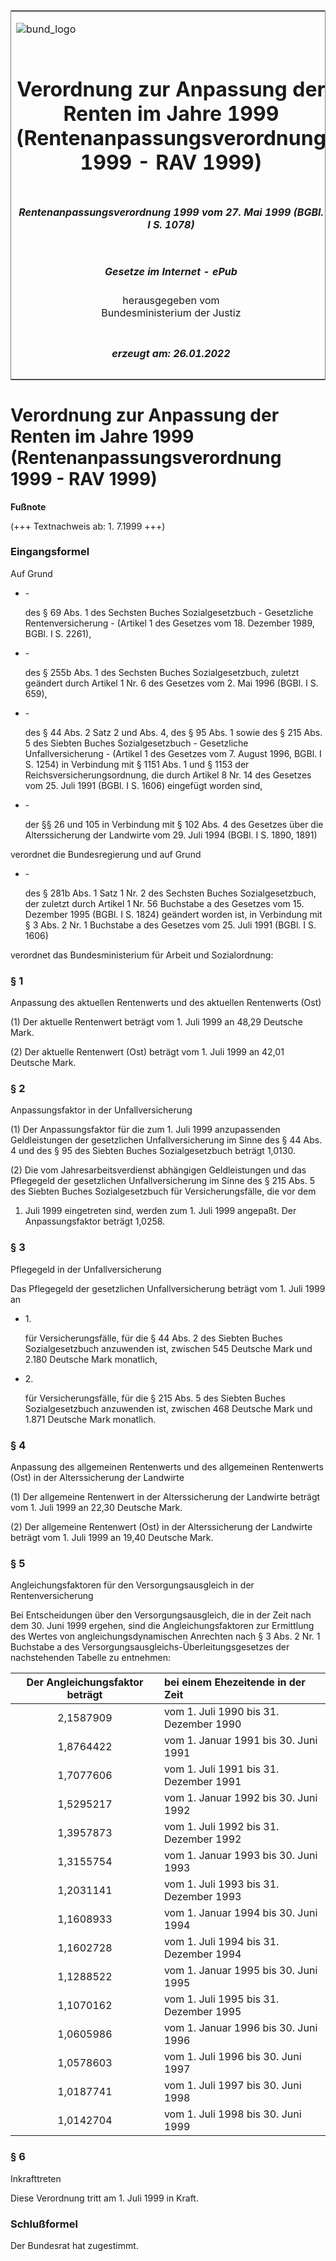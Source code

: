<span id="DECKBLATT.html"></span>

<table border="0" frame="border" width="100%">

<tr valign="top">

<td align="left">

![bund\_logo](BfJ_2021_Web_de_de.gif)

</td>

<td align="right">

 

</td>

</tr>

<tr align="center" valign="middle">

<td colspan="2">

# Verordnung zur Anpassung der Renten im Jahre 1999 (Rentenanpassungsverordnung 1999 - RAV 1999)

</td>

</tr>

<tr align="center" valign="middle">

<td colspan="2">

##### Rentenanpassungsverordnung 1999 vom 27. Mai 1999 (BGBl. I S. 1078)

</td>

</tr>

<tr align="center" valign="middle">

<td colspan="2">

  
  

##### Gesetze im Internet - ePub  
  
herausgegeben vom  
Bundesministerium der Justiz

</td>

</tr>

<tr align="center" valign="bottom">

<td colspan="2">

  
  

##### erzeugt am: 26.01.2022

</td>

</tr>

</table>

<span id="BJNR107800999.html"></span>

# Verordnung zur Anpassung der Renten im Jahre 1999 (Rentenanpassungsverordnung 1999 - RAV 1999)

<div>

  
**Fußnote**

<div class="jnhtml">

<div>

<div class="jurAbsatz">

(+++ Textnachweis ab: 1. 7.1999 +++)

</div>

</div>

</div>

</div>

<span id="BJNR107800999BJNE000100320.html"></span>

### Eingangsformel  

<div>

<div class="jnhtml">

<div>

<div class="jurAbsatz">

Auf Grund

  - \-
    
    <div style="">
    
    des § 69 Abs. 1 des Sechsten Buches Sozialgesetzbuch - Gesetzliche
    Rentenversicherung - (Artikel 1 des Gesetzes vom 18. Dezember 1989,
    BGBl. I S. 2261),
    
    </div>

  - \-
    
    <div style="">
    
    des § 255b Abs. 1 des Sechsten Buches Sozialgesetzbuch, zuletzt
    geändert durch Artikel 1 Nr. 6 des Gesetzes vom 2. Mai 1996 (BGBl.
    I S. 659),
    
    </div>

  - \-
    
    <div style="">
    
    des § 44 Abs. 2 Satz 2 und Abs. 4, des § 95 Abs. 1 sowie des § 215
    Abs. 5 des Siebten Buches Sozialgesetzbuch - Gesetzliche
    Unfallversicherung - (Artikel 1 des Gesetzes vom 7. August 1996,
    BGBl. I S. 1254) in Verbindung mit § 1151 Abs. 1 und § 1153 der
    Reichsversicherungsordnung, die durch Artikel 8 Nr. 14 des Gesetzes
    vom 25. Juli 1991 (BGBl. I S. 1606) eingefügt worden sind,
    
    </div>

  - \-
    
    <div style="">
    
    der §§ 26 und 105 in Verbindung mit § 102 Abs. 4 des Gesetzes über
    die Alterssicherung der Landwirte vom 29. Juli 1994 (BGBl. I S.
    1890, 1891)
    
    </div>

verordnet die Bundesregierung und auf Grund

  - \-
    
    <div style="">
    
    des § 281b Abs. 1 Satz 1 Nr. 2 des Sechsten Buches Sozialgesetzbuch,
    der zuletzt durch Artikel 1 Nr. 56 Buchstabe a des Gesetzes vom 15.
    Dezember 1995 (BGBl. I S. 1824) geändert worden ist, in Verbindung
    mit § 3 Abs. 2 Nr. 1 Buchstabe a des Gesetzes vom 25. Juli 1991
    (BGBl. I S. 1606)
    
    </div>

verordnet das Bundesministerium für Arbeit und Sozialordnung:

</div>

</div>

</div>

</div>

<span id="BJNR107800999BJNE000200320.html"></span>

### § 1  
Anpassung des aktuellen Rentenwerts und des aktuellen Rentenwerts (Ost)

<div>

<div class="jnhtml">

<div>

<div class="jurAbsatz">

(1) Der aktuelle Rentenwert beträgt vom 1. Juli 1999 an 48,29 Deutsche
Mark.

</div>

<div class="jurAbsatz">

(2) Der aktuelle Rentenwert (Ost) beträgt vom 1. Juli 1999 an 42,01
Deutsche Mark.

</div>

</div>

</div>

</div>

<span id="BJNR107800999BJNE000300320.html"></span>

### § 2  
Anpassungsfaktor in der Unfallversicherung

<div>

<div class="jnhtml">

<div>

<div class="jurAbsatz">

(1) Der Anpassungsfaktor für die zum 1. Juli 1999 anzupassenden
Geldleistungen der gesetzlichen Unfallversicherung im Sinne des § 44
Abs. 4 und des § 95 des Siebten Buches Sozialgesetzbuch beträgt 1,0130.

</div>

<div class="jurAbsatz">

(2) Die vom Jahresarbeitsverdienst abhängigen Geldleistungen und das
Pflegegeld der gesetzlichen Unfallversicherung im Sinne des § 215 Abs. 5
des Siebten Buches Sozialgesetzbuch für Versicherungsfälle, die vor dem
1. Juli 1999 eingetreten sind, werden zum 1. Juli 1999 angepaßt. Der
Anpassungsfaktor beträgt 1,0258.

</div>

</div>

</div>

</div>

<span id="BJNR107800999BJNE000400320.html"></span>

### § 3  
Pflegegeld in der Unfallversicherung

<div>

<div class="jnhtml">

<div>

<div class="jurAbsatz">

Das Pflegegeld der gesetzlichen Unfallversicherung beträgt vom 1. Juli
1999 an

  - 1\.
    
    <div style="">
    
    für Versicherungsfälle, für die § 44 Abs. 2 des Siebten Buches
    Sozialgesetzbuch anzuwenden ist, zwischen 545 Deutsche Mark und
    2.180 Deutsche Mark monatlich,
    
    </div>

  - 2\.
    
    <div style="">
    
    für Versicherungsfälle, für die § 215 Abs. 5 des Siebten Buches
    Sozialgesetzbuch anzuwenden ist, zwischen 468 Deutsche Mark und
    1.871 Deutsche Mark monatlich.
    
    </div>

</div>

</div>

</div>

</div>

<span id="BJNR107800999BJNE000500320.html"></span>

### § 4  
Anpassung des allgemeinen Rentenwerts und des allgemeinen Rentenwerts (Ost) in der Alterssicherung der Landwirte

<div>

<div class="jnhtml">

<div>

<div class="jurAbsatz">

(1) Der allgemeine Rentenwert in der Alterssicherung der Landwirte
beträgt vom 1. Juli 1999 an 22,30 Deutsche Mark.

</div>

<div class="jurAbsatz">

(2) Der allgemeine Rentenwert (Ost) in der Alterssicherung der Landwirte
beträgt vom 1. Juli 1999 an 19,40 Deutsche Mark.

</div>

</div>

</div>

</div>

<span id="BJNR107800999BJNE000600320.html"></span>

### § 5  
Angleichungsfaktoren für den Versorgungsausgleich in der Rentenversicherung

<div>

<div class="jnhtml">

<div>

<div class="jurAbsatz">

Bei Entscheidungen über den Versorgungsausgleich, die in der Zeit nach
dem 30. Juni 1999 ergehen, sind die Angleichungsfaktoren zur Ermittlung
des Wertes von angleichungsdynamischen Anrechten nach § 3 Abs. 2 Nr. 1
Buchstabe a des Versorgungsausgleichs-Überleitungsgesetzes der
nachstehenden Tabelle zu entnehmen:  

| Der Angleichungsfaktor beträgt | bei einem Ehezeitende in der Zeit      |
| :----------------------------: | :------------------------------------- |
|           2,1587909            | vom 1. Juli 1990 bis 31. Dezember 1990 |
|           1,8764422            | vom 1. Januar 1991 bis 30. Juni 1991   |
|           1,7077606            | vom 1. Juli 1991 bis 31. Dezember 1991 |
|           1,5295217            | vom 1. Januar 1992 bis 30. Juni 1992   |
|           1,3957873            | vom 1. Juli 1992 bis 31. Dezember 1992 |
|           1,3155754            | vom 1. Januar 1993 bis 30. Juni 1993   |
|           1,2031141            | vom 1. Juli 1993 bis 31. Dezember 1993 |
|           1,1608933            | vom 1. Januar 1994 bis 30. Juni 1994   |
|           1,1602728            | vom 1. Juli 1994 bis 31. Dezember 1994 |
|           1,1288522            | vom 1. Januar 1995 bis 30. Juni 1995   |
|           1,1070162            | vom 1. Juli 1995 bis 31. Dezember 1995 |
|           1,0605986            | vom 1. Januar 1996 bis 30. Juni 1996   |
|           1,0578603            | vom 1. Juli 1996 bis 30. Juni 1997     |
|           1,0187741            | vom 1. Juli 1997 bis 30. Juni 1998     |
|           1,0142704            | vom 1. Juli 1998 bis 30. Juni 1999     |

</div>

</div>

</div>

</div>

<span id="BJNR107800999BJNE000700320.html"></span>

### § 6  
Inkrafttreten

<div>

<div class="jnhtml">

<div>

<div class="jurAbsatz">

Diese Verordnung tritt am 1. Juli 1999 in Kraft.

</div>

</div>

</div>

</div>

<span id="BJNR107800999BJNE000800320.html"></span>

### Schlußformel  

<div>

<div class="jnhtml">

<div>

<div class="jurAbsatz">

Der Bundesrat hat zugestimmt.

</div>

</div>

</div>

</div>
